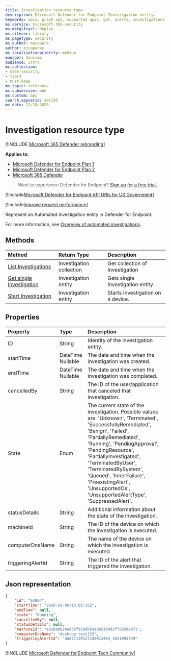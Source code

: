 ```yaml
---
title: Investigation resource type
description: Microsoft Defender for Endpoint Investigation entity.
keywords: apis, graph api, supported apis, get, alerts, investigations
ms.service: microsoft-365-security
ms.mktglfcycl: deploy
ms.sitesec: library
ms.pagetype: security
ms.author: macapara
author: mjcaparas
ms.localizationpriority: medium
manager: dansimp
audience: ITPro
ms.collection: 
- m365-security
- tier3
- must-keep
ms.topic: reference
ms.subservice: mde
ms.custom: api
search.appverid: met150
ms.date: 12/18/2020
---
```


# Investigation resource type

[!INCLUDE [Microsoft 365 Defender rebranding](../../../includes/microsoft-defender.md)]

**Applies to:**
- [Microsoft Defender for Endpoint Plan 1](https://go.microsoft.com/fwlink/p/?linkid=2154037)
- [Microsoft Defender for Endpoint Plan 2](https://go.microsoft.com/fwlink/p/?linkid=2154037)
- [Microsoft 365 Defender](https://go.microsoft.com/fwlink/?linkid=2118804)

> Want to experience Defender for Endpoint? [Sign up for a free trial.](https://signup.microsoft.com/create-account/signup?products=7f379fee-c4f9-4278-b0a1-e4c8c2fcdf7e&ru=https://aka.ms/MDEp2OpenTrial?ocid=docs-wdatp-exposedapis-abovefoldlink)

[!Include[Microsoft Defender for Endpoint API URIs for US Government](../../../includes/microsoft-defender-api-usgov.md)]

[!Include[Improve request performance](../../../includes/improve-request-performance.md)]

Represent an Automated Investigation entity in Defender for Endpoint.

For more information, see [Overview of automated investigations](../automated-investigations.md).

## Methods

Method|Return Type|Description
:---|:---|:---
[List Investigations](get-investigation-collection.md)|Investigation collection|Get collection of Investigation
[Get single Investigation](get-investigation-object.md)|Investigation entity|Gets single Investigation entity.
[Start Investigation](initiate-autoir-investigation.md)|Investigation entity|Starts Investigation on a device.

## Properties

Property|Type|Description
:---|:---|:---
ID|String|Identity of the investigation entity. 
startTime|DateTime Nullable|The date and time when the investigation was created.
endTime|DateTime Nullable|The date and time when the investigation was completed.
cancelledBy|String|The ID of the user/application that canceled that investigation.
State|Enum|The current state of the investigation. Possible values are: 'Unknown', 'Terminated', 'SuccessfullyRemediated', 'Benign', 'Failed', 'PartiallyRemediated', 'Running', 'PendingApproval', 'PendingResource', 'PartiallyInvestigated', 'TerminatedByUser', 'TerminatedBySystem', 'Queued', 'InnerFailure', 'PreexistingAlert', 'UnsupportedOs', 'UnsupportedAlertType', 'SuppressedAlert'.
statusDetails|String|Additional information about the state of the investigation.
machineId|String|The ID of the device on which the investigation is executed.
computerDnsName|String|The name of the device on which the investigation is executed.
triggeringAlertId|String|The ID of the alert that triggered the investigation.

## Json representation

```json
{
    "id": "63004",
    "startTime": "2020-01-06T13:05:15Z",
    "endTime": null,
    "state": "Running",
    "cancelledBy": null,
    "statusDetails": null,
    "machineId": "e828a0624ed33f919db541065190d2f75e50a071",
    "computerDnsName": "desktop-test123",
    "triggeringAlertId": "da637139127150012465_1011995739"
}
```
[!INCLUDE [Microsoft Defender for Endpoint Tech Community](../../../includes/defender-mde-techcommunity.md)]
